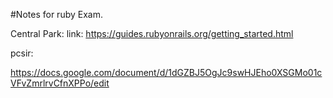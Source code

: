 #Notes for ruby Exam.

Central Park:
link: https://guides.rubyonrails.org/getting_started.html





pcsir:
  
https://docs.google.com/document/d/1dGZBJ5OgJc9swHJEho0XSGMo01cVFvZmrlrvCfnXPPo/edit
